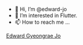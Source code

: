 - 👋 Hi, I’m @edward-jo
- 👀 I’m interested in Flutter.
- 📫 How to reach me ...

<!---
edward-jo/edward-jo is a ✨ special ✨ repository because its `README.md` (this file) appears on your GitHub profile.
You can click the Preview link to take a look at your changes.
--->
<div class="badge-base LI-profile-badge" data-locale="en_US" data-size="medium" data-theme="light" data-type="HORIZONTAL" data-vanity="edward-gyeongrae-jo-0056bb51" data-version="v1"><a class="badge-base__link LI-simple-link" href="https://kr.linkedin.com/in/edward-gyeongrae-jo-0056bb51?trk=profile-badge">Edward Gyeongrae Jo</a></div>
              
